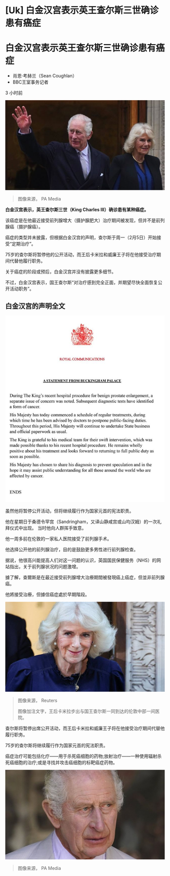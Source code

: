 # [Uk] 白金汉宫表示英王查尔斯三世确诊患有癌症

#  白金汉宫表示英王查尔斯三世确诊患有癌症

  * 肖恩·考赫兰（Sean Coughlan） 
  * BBC王室事务记者 

3 小时前

![King Charles III and Queen Camilla departing The London Clinic in central London, where King Charles had undergone a procedure for an enlarged prostate](_132556088_030c37bc-a7ed-4062-bbd6-310787e3ab6d.jpg)

> 图像来源，  PA Media

**白金汉宫表示，英王查尔斯三世（King Charles III）确诊患有某种癌症。**

该癌症是在他最近接受前列腺增大（摄护腺肥大）治疗期间被发现，但并不是前列腺癌（摄护腺癌）。

癌症的类型并未披露，但根据白金汉宫的声明，查尔斯于周一（2月5日）开始接受“定期治疗”。

75岁的查尔斯将暂停他的公开活动，而王后卡米拉和威廉王子将在他接受治疗期间代替他履行职务。

关于癌症的阶段或预后，白金汉宫并没有披露更多细节。

不过，白金汉宫表示，国王查尔斯“对治疗感到完全正面，并期望尽快全面恢复公开活动职务”。

##  白金汉宫的声明全文

![Official Buckingham Palace statement](_132556087_642316d0-f071-44e2-9aac-8265db86ccf3.jpg)

虽然他将暂停公开活动，但将继续履行作为国家元首的宪法职责。

他在星期日于桑德令罕宫（Sandringham，又译山静咸宫或山均汉姆）的一次礼拜仪式中出现。 当时他向人群挥手致意。

他一周多前在伦敦的一家私人医院接受了前列腺手术。

他选择公开他的前列腺治疗，目的是鼓励更多男性进行前列腺检查。

据说，他很高兴能提高人们对这一问题的认识，英国国民保健服务（NHS）的网站指出，关于前列腺状况的问题激增。

據了解，查爾斯是在最近接受前列腺增大治療期間被發現癌上癌症，但並非前列腺癌。

他將接受治療，但據信癌症處於早期階段。

![Queen leaving the London Clinic](_132441357_hi091454096.jpg)

> 图像来源，  Reuters
>
> 图像加注文字，王后卡米拉步出与国王查尔斯一同到达的伦敦中部一间医院。

查尔斯将暂停出席公开活动，而王后卡米拉和威廉王子将在他接受治疗期间代替他履行职务。

75岁的查尔斯将继续履行作为国家元首的宪法职责。

癌症治疗可能包括化疗——用于杀死癌细胞的药物;放射治疗——一种使用辐射杀死癌细胞的治疗;或是寻找并攻击癌细胞的标靶癌症药物。

![King Charles](_132556653_hi091184267.jpg)

> 图像来源，  PA Media


